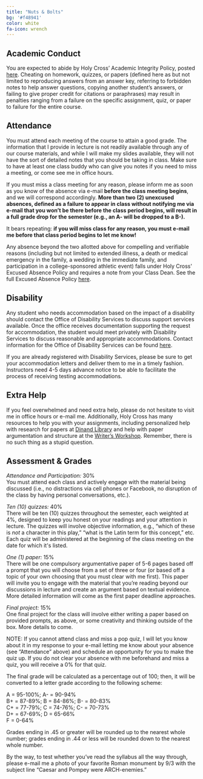 ```yaml
---
title: "Nuts & Bolts"
bg: '#f48941'
color: white
fa-icon: wrench
---
```


## Academic Conduct
You are expected to abide by Holy Cross’ Academic Integrity Policy, posted [here](https://catalog.holycross.edu/node/1381/#AHP). Cheating on homework, quizzes, or papers (defined here as but not limited to reproducing answers from an answer key, referring to forbidden notes to help answer questions, copying another student’s answers, or failing to give proper credit for citations or paraphrases) may result in penalties ranging from a failure on the specific assignment, quiz, or paper to failure for the entire course.

## Attendance
You must attend each meeting of the course to attain a good grade. The information that I provide in lecture is not readily available through any of our course materials, and while I will make my slides available, they will not have the sort of detailed notes that you should be taking in class. Make sure to have at least one class buddy who can give you notes if you need to miss a meeting, or come see me in office hours.

If you must miss a class meeting for any reason, please inform me as soon as you know of the absence via e-mail **before the class meeting begins**, and we will correspond accordingly. **More than two (2) unexcused absences, defined as a failure to appear in class without notifying me via e-mail that you won’t be there before the class period begins, will result in a full grade drop for the semester (e.g., an A- will be dropped to a B-).**

It bears repeating: **if you will miss class for any reason, you must e-mail me before that class period begins to let me know!**

Any absence beyond the two allotted above for compelling and verifiable reasons (including but not limited to extended illness, a death or medical emergency in the family, a wedding in the immediate family, and participation in a college-sponsored athletic event) falls under Holy Cross' Excused Absence Policy and requires a note from your Class Dean. See the full Excused Absence Policy [here](https://catalog.holycross.edu/node/1381/#EAP).

## Disability
Any student who needs accommodation based on the impact of a disability should contact the Office of Disability Services to discuss support services available. Once the office receives documentation supporting the request for accommodation, the student would meet privately with Disability Services to discuss reasonable and appropriate accommodations. Contact information for the Office of Disability Services can be found [here](https://www.holycross.edu/health-wellness-and-access/office-disability-services).

If you are already registered with Disability Services, please be sure to get your accommodation letters and deliver them to me in a timely fashion. Instructors need 4-5 days advance notice to be able to facilitate the process of receiving testing accommodations.

## Extra Help
If you feel overwhelmed and need extra help, please do not hesitate to visit me in office hours or e-mail me. Additionally, Holy Cross has many resources to help you with your assignments, including personalized help with research for papers at [Dinand Library](https://libguides.holycross.edu/ask) and help with paper argumentation and structure at the [Writer’s Workshop](https://www.holycross.edu/academics/support-and-resources/center-for-writing/writers-workshop). Remember, there is no such thing as a stupid question.

## Assessment & Grades
*Attendance and Participation:* 30%  
You must attend each class and actively engage with the material being discussed (i.e., no distractions via cell phones or Facebook, no disruption of the class by having personal conversations, etc.).

*Ten (10) quizzes:* 40%  
There will be ten (10) quizzes throughout the semester, each weighted at 4%, designed to keep you honest on your readings and your attention in lecture. The quizzes will involve objective information, e.g., “which of these is *not* a character in this play,” “what is the Latin term for this concept,” etc. Each quiz will be administered at the beginning of the class meeting on the date for which it's listed.

*One (1) paper:* 15%  
There will be one compulsory argumentative paper of 5-6 pages based off a prompt that you will choose from a set of three or four (or based off a topic of your own choosing that you must clear with me first). This paper will invite you to engage with the material that you’re reading beyond our discussions in lecture and create an argument based on textual evidence. More detailed information will come as the first paper deadline approaches.

*Final project:* 15%  
One final project for the class will involve either writing a paper based on provided prompts, as above, or some creativity and thinking outside of the box. More details to come.

NOTE: If you cannot attend class and miss a pop quiz, I will let you know about it in my response to your e-mail letting me know about your absence (see “Attendance” above) and schedule an opportunity for you to make the quiz up. If you do not clear your absence with me beforehand and miss a quiz, you will receive a 0% for that quiz.

The final grade will be calculated as a percentage out of 100; then, it will be converted to a letter grade according to the following scheme:

A = 95-100%; A- = 90-94%  
B+ = 87-89%; B = 84-86%; B- = 80-83%  
C+ = 77-79%; C = 74-76%; C- = 70-73%  
D+ = 67-69%; D = 65-66%  
F = 0-64%

Grades ending in .45 or greater will be rounded up to the nearest whole number; grades ending in .44 or less will be rounded down to the nearest whole number.

By the way, to test whether you’ve read the syllabus all the way through, please e-mail me a photo of your favorite Roman monument by 9/3 with the subject line “Caesar and Pompey were ARCH-enemies.”
